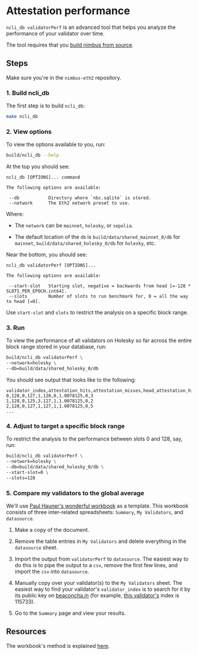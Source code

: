 # Attestation performance

`ncli_db validatorPerf` is an advanced tool that helps you analyze the performance of your validator over time.

The tool requires that you [build nimbus from source](./build.md).

## Steps

Make sure you're in the `nimbus-eth2` repository.

### 1. Build ncli_db

The first step is to build `ncli_db`:
```sh
make ncli_db
```

### 2. View options

To view the options available to you, run:
```sh
build/ncli_db --help
```

At the top you should see:

```
ncli_db [OPTIONS]... command

The following options are available:

 --db           Directory where `nbc.sqlite` is stored.
 --network      The Eth2 network preset to use.
```

Where:

- The `network` can be `mainnet`, `holesky`, or `sepolia`.

- The default location of the `db`  is `build/data/shared_mainnet_0/db` for `mainnet`, `build/data/shared_holesky_0/db` for `holesky`, etc.


Near the bottom, you should see:

```
ncli_db validatorPerf [OPTIONS]...

The following options are available:

 --start-slot   Starting slot, negative = backwards from head [=-128 * SLOTS_PER_EPOCH.int64].
 --slots        Number of slots to run benchmark for, 0 = all the way to head [=0].
```

Use `start-slot` and `slots` to restrict the analysis on a specific block range.

### 3. Run

To view the performance of all validators on Holesky so far across the entire block range stored in your database, run:
```sh
build/ncli_db validatorPerf \
--network=holesky \
--db=build/data/shared_holesky_0/db
```

You should see output that looks like to the following:

```
validator_index,attestation_hits,attestation_misses,head_attestation_hits,head_attestation_misses,target_attestation_hits,target_attestation_misses,delay_avg,first_slot_head_attester_when_first_slot_empty,first_slot_head_attester_when_first_slot_not_empty
0,128,0,127,1,128,0,1.0078125,0,3
1,128,0,125,3,127,1,1.0078125,0,2
2,128,0,127,1,127,1,1.0078125,0,5
...
```

### 4. Adjust to target a specific block range

To restrict the analysis to the performance between slots 0 and 128, say, run:
```sh
build/ncli_db validatorPerf \
--network=holesky \
--db=build/data/shared_holesky_0/db \
--start-slot=0 \
--slots=128
```

### 5. Compare my validators to the global average

We'll use [Paul Hauner's wonderful workbook](https://docs.google.com/spreadsheets/d/1SNFf4LsDOK91SWuQZm9DYBoX9JNQNMKHw66Rv0l5EGo/) as a template.
This workbook consists of three inter-related spreadsheets: `Summary`, `My Validators`, and `datasource`.

1. Make a copy of the document.

2. Remove the table entries in `My Validators` and delete everything in the `datasource` sheet.

3. Import the output from `validatorPerf` to `datasource`.
   The easiest way to do this is to pipe the output to a `csv`, remove the first few lines, and import the `csv` into `datasource`.

4. Manually copy over your validator(s) to the `My Validators` sheet.
   The easiest way to find your validator's `validator_index` is to search for it by its public key on [beaconcha.in](https://beaconcha.in/) (for example, [this validator's](https://beaconcha.in/validator/115733) index is 115733).

5. Go to the `Summary` page and view your results.


## Resources

The workbook's method is explained [here](https://hackmd.io/xQfi83kHQpm05-aAFVV0DA?view).

